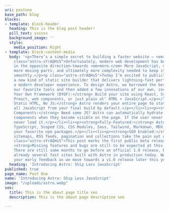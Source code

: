 ```yaml
---
uri: postone
base_path: blog
blocks:
- template: block-header
  heading: This is the blog post header!
  pill_text: ssssss
  background_image: ''
  style:
    media_position: Right
- template: block-content-media
  body: '<p>There’s a simple secret to building a faster website — <em>just ship less</em>.</p><p
    class="astro-sYrAQHs5">Unfortunately, modern web development has been trending
    in the opposite direction—towards <em>more.</em> More JavaScript, more features,
    more moving parts, and ultimately more complexity needed to keep it all running
    smoothly.</p><p class="astro-sYrAQHs5">Today I’m excited to publicly share Astro:
    a new kind of static site builder that delivers lightning-fast performance with
    a modern developer experience. To design Astro, we borrowed the best parts of
    our favorite tools and then added a few innovations of our own, including:</p><ul><li><p><strong>Bring
    Your Own Framework (BYOF):</strong> Build your site using React, Svelte, Vue,
    Preact, web components, or just plain ol’ HTML + JavaScript.</p></li><li><p><strong>100%
    Static HTML, No JS:</strong> Astro renders your entire page to static HTML, removing
    all JavaScript from your final build by default.</p></li><li><p><strong>On-Demand
    Components:</strong> Need some JS? Astro can automatically hydrate interactive
    components when they become visible on the page. If the user never sees it, they
    never load it.</p></li><li><p><strong>Fully-Featured:</strong> Astro supports
    TypeScript, Scoped CSS, CSS Modules, Sass, Tailwind, Markdown, MDX, and any of
    your favorite npm packages.</p></li><li><p><strong>SEO Enabled:</strong> Automatic
    sitemaps, RSS feeds, pagination and collections take the pain out of SEO and syndication.</p></li></ul><p
    class="astro-sYrAQHs5">This post marks the first public beta release of Astro.
    <strong>Missing features and bugs are still to be expected at this early stage.</strong>
    There are still some months to go before an official 1.0 release, but there are
    already several fast sites built with Astro in production today. We would love
    your early feedback as we move towards a v1.0 release later this year.</p>'
  heading: 'Introducing Astro: Ship Less JavaScript'
published: true
page_name: Post One
name: 'Introducing Astro: Ship Less JavaScript'
image: "/uploads/astro.webp"
seo:
  title: This is the about page title seo
  description: This is the about page description seo

---
```

